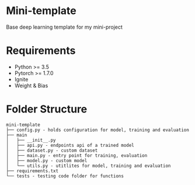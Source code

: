 # Mini-template

Base deep learning template for my mini-project

# Requirements
- Python >= 3.5
- Pytorch >= 1.7.0
- Ignite
- Weight & Bias

# Folder Structure
```
mini-template
├── config.py - holds configuration for model, training and evaluation
├── main
│   ├── __init__.py
│   ├── api.py - endpoints api of a trained model
│   ├── dataset.py - custom dataset
│   ├── main.py - entry point for training, evaluation
│   ├── model.py - custom model
│   └── utils.py - utitlites for model, training and evaluation
├── requirements.txt
└── tests - testing code folder for functions
```
